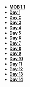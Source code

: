 - **[MOB 1.1](README.md)**
- **[Day 1](Lessons/01-Variables-Types-&-Functions/README.md)**
- **[Day 2](Lessons/02-Optionals-&-Conditionals/README.md)**
- **[Day 3](Lessons/03-Arrays-Loops-Dictionaries/README.md)**
- **[Day 4](Lessons/04-Classes-Structs-Enums/README.md)**
- **[Day 5](Lessons/05-Introduction-to-SpriteKit/README.md)**
- **[Day 6](Lessons/06-Building-an-iOS-Game/README.md)**
- **[Day 7](Lessons/07-Building-an-iOS-Game-Part-2/README.md)**
- **[Day 8](Lessons/08-OOP/README.md)**
- **[Day 9](Lessons/11-Intro-to-UIKit/README.md)**
- **[Day 10](Lessons/09-POP/README.md)**
- **[Day 11](Lessons/10-POP2/README.md)**
- **[Day 12](Lessons/12-Basic-Navigation/README.md)**
- **[Day 13](Lessons/13-Closures/README.md)**
- **[Day 14](Lessons/14-Debugging/README.md)**
